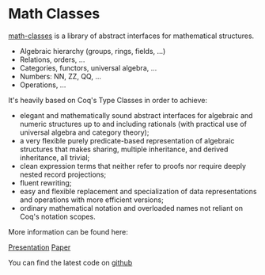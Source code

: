 Math Classes
============

[math-classes](https://math-classes.github.io/) is a library of abstract interfaces for mathematical structures.

-   Algebraic hierarchy (groups, rings, fields, ...)
-   Relations, orders, ...
-   Categories, functors, universal algebra, ...
-   Numbers: NN, ZZ, QQ, ...
-   Operations, ...

It's heavily based on Coq's Type Classes in order to achieve:

-   elegant and mathematically sound abstract interfaces for algebraic and numeric structures up to and including rationals (with practical use of universal algebra and category theory);
-   a very flexible purely predicate-based representation of algebraic structures that makes sharing, multiple inheritance, and derived inheritance, all trivial;
-   clean expression terms that neither refer to proofs nor require deeply nested record projections;
-   fluent rewriting;
-   easy and flexible replacement and specialization of data representations and operations with more efficient versions;
-   ordinary mathematical notation and overloaded names not reliant on Coq's notation scopes.

More information can be found here:

[Presentation](http://robbertkrebbers.nl/research/slides/typeclasses_paris.pdf) [Paper](http://arxiv.org/abs/1102.1323/)

You can find the latest code on [github](https://github.com/math-classes/math-classes)
